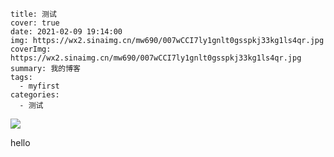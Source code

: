 ```hash
title: 测试
cover: true
date: 2021-02-09 19:14:00
img: https://wx2.sinaimg.cn/mw690/007wCCI7ly1gnlt0gsspkj33kg1ls4qr.jpg
coverImg: https://wx2.sinaimg.cn/mw690/007wCCI7ly1gnlt0gsspkj33kg1ls4qr.jpg
summary: 我的博客
tags:
  - myfirst
categories: 
  - 测试
```



![](/medias/featureimages/2.jpg)

 hello